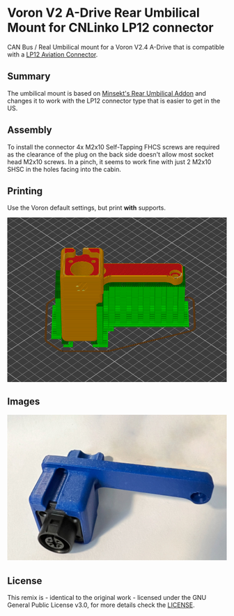 # Voron V2 A-Drive Rear Umbilical Mount for CNLinko LP12 connector

CAN Bus / Real Umbilical mount for a Voron V2.4 A-Drive that is compatible with
a [LP12 Aviation Connector](https://www.amazon.com/dp/B087MF2LQ1/).

## Summary

The umbilical mount is based on [Minsekt's Rear Umbilical
Addon](https://github.com/VoronDesign/VoronUsers/tree/master/printer_mods/Minsekt/Rear_Umbilical)
and changes it to work with the LP12 connector type that is easier to get in the
US.

## Assembly

To install the connector 4x M2x10 Self-Tapping FHCS screws are required as the
clearance of the plug on the back side doesn't allow most socket head M2x10
screws. In a pinch, it seems to work fine with just 2 M2x10 SHSC in the holes
facing into the cabin.

## Printing

Use the Voron default settings, but print **with** supports.

![1](./Images/Rear_Umbilical_LP12_0002.png)

## Images

![1](./Images/Rear_Umbilical_LP12_0001.jpg)

## License

This remix is - identical to the original work - licensed under the GNU General
Public License v3.0, for more details check the [LICENSE](./LICENSE).
